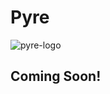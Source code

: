 # Pyre
![pyre-logo](https://github.com/user-attachments/assets/2b8e3708-fc8e-4d30-b507-2a2b180393ec)

## Coming Soon!
